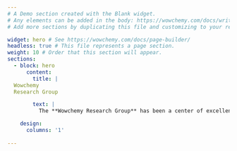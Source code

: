 ```yaml
---
# A Demo section created with the Blank widget.
# Any elements can be added in the body: https://wowchemy.com/docs/writing-markdown-latex/
# Add more sections by duplicating this file and customizing to your requirements.

widget: hero # See https://wowchemy.com/docs/page-builder/
headless: true # This file represents a page section.
weight: 10 # Order that this section will appear.
sections:
  - block: hero
      content:
        title: |
  Wowchemy  
  Research Group

        text: |
          The **Wowchemy Research Group** has been a center of excellence for Artificial Intelligence research, teaching, and practice since its founding in 2016.The **Wowchemy Research Group** has been a center of excellence for Artificial Intelligence research, teaching, and practice since its founding in 2016.The **Wowchemy Research Group** has been a center of excellence for Artificial Intelligence research, teaching, and practice since itsfounding in 2016.The **Wowchemy Research Group** has been a center of excellence for Artificial Intelligence research, teaching, and practice since its founding in 2016.

    design:
      columns: '1'
    
---
```


<br>


